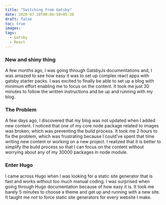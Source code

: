 ```yaml
---
title: "Switching From Gatsby"
date: 2020-07-10T00:04:58+05:30
draft: false
toc: true
images:
tags:
  - Gatsby
  - React
---
```


### New and shiny thing

A few months ago, I was going through GatsbyJs documentations and, I was amazed to see how easy it was to set up complex react apps with gatsby starter packs. I was excited to finally be able to set up a blog with minimum effort enabling me to focus on the content. It took me just 30 minutes to follow the written instructions and be up and running with my blog.

### The Problem

A few days ago, I discovered that my blog was not updated when I added new content. I noticed that one of my core node package related to images was broken, which was preventing the build process. It took me 2 hours to fix the problem, which was frustrating because I could've spent that time writing new content or working on a new project. I realized that it is better to simplify the build process so that I can focus on the content without worrying about any of my 30000 packages in node module.

### Enter Hugo

I came across Hugo when I was looking for a static site generator that is fast and works without too much manual coding. I was surprised when going through Hugo documentation because of how easy it is. It took me barely 5 minutes to choose a theme and get up and running with a new site. It taught me not to force static site generators for every website I make.
